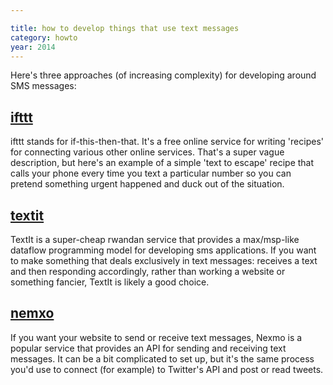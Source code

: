 ```yaml
---

title: how to develop things that use text messages
category: howto
year: 2014
---
```

Here's three approaches (of increasing complexity) for developing around SMS messages:

## [ifttt](https://ifttt.com/sms)

ifttt stands for if-this-then-that. It's a free online service for writing 'recipes' for connecting various other online services. That's a super vague description, but here's an example of a simple 'text to escape' recipe that calls your phone every time you text a particular number so you can pretend something urgent happened and duck out of the situation.

## [textit](http://textit.in/)

TextIt is a super-cheap rwandan service that provides a max/msp-like dataflow programming model for developing sms applications. If you want to make something that deals exclusively in text messages: receives a text and then responding accordingly, rather than working a website or something fancier, TextIt is likely a good choice.

## [nemxo](https://www.nexmo.com/pricing/)

If you want your website  to send or receive text messages, Nexmo is a popular service that provides an API for sending and receiving text messages. It can be a bit complicated to set up, but it's the same process you'd use to connect (for example) to Twitter's API and post or read tweets.
